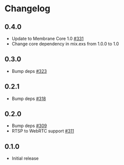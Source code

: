 # Changelog

## 0.4.0
* Update to Membrane Core 1.0 [#331](https://github.com/jellyfish-dev/membrane_rtc_engine/pull/331)
* Change core dependency in mix.exs from 1.0.0 to 1.0

## 0.3.0
* Bump deps [#323](https://github.com/jellyfish-dev/membrane_rtc_engine/pull/323)

## 0.2.1
* Bump deps [#318](https://github.com/jellyfish-dev/membrane_rtc_engine/pull/318)

## 0.2.0
* Bump deps [#309](https://github.com/jellyfish-dev/membrane_rtc_engine/pull/309)
* RTSP to WebRTC support [#311](https://github.com/jellyfish-dev/membrane_rtc_engine/pull/311)

## 0.1.0
* Initial release
